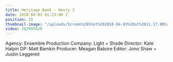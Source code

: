 ```yaml
---
title: Heritage Bank - Henry 3
date: 2018-04-03 01:23:00 Z
position: 25
thumbnail-image: "/uploads/Screen%20Shot%202018-04-03%20at%2011.17.00%20am.png"
video: 262905620
---
```


Agency: Ensemble
Production Company: Light + Shade
Director: Kate Halpin
DP: Matt Bamkin
Producer: Meagan Babore
Editor: Jono Shaw + Justin Leggereit